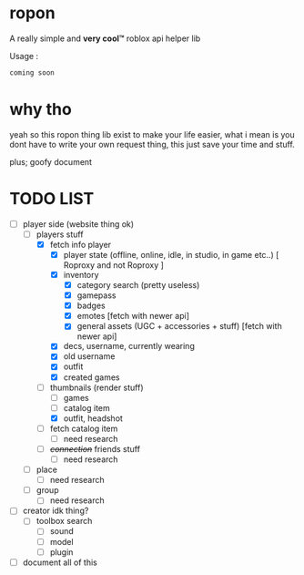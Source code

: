 # ropon

A really simple and **very cool™** roblox api helper lib


Usage :

  

```python
coming soon
```

# why tho
yeah so this ropon thing lib exist to make your life easier, what i mean is you dont have to write your own request thing, this just save your time and stuff.

plus; goofy document

# TODO LIST

- [ ] player side (website thing ok)
    - [ ] players stuff
        - [X] fetch info player
            - [X] player state (offline, online, idle, in studio, in game etc..) [ Roproxy and not Roproxy ]
            - [X] inventory
                - [X] category search (pretty useless)
                - [X] gamepass
                - [X] badges
                - [X] emotes [fetch with newer api]
                - [X] general assets (UGC + accessories + stuff) [fetch with newer api]
            - [X] decs, username, currently wearing
            - [X] old username
            - [X] outfit
            - [X] created games
        - [ ]  thumbnails (render stuff)
            - [ ] games 
            - [ ] catalog item
            - [X] outfit, headshot
        - [ ] fetch catalog item
            - [ ] need research
        - [ ] *~~connection~~* friends stuff
            - [ ] need research
    - [ ] place
        - [ ] need research
    - [ ] group
        - [ ] need research
- [ ] creator idk thing?
    - [ ] toolbox search
        - [ ] sound
        - [ ] model
        - [ ] plugin

- [ ] document all of this
